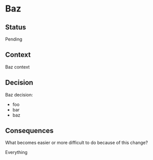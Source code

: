 # Baz

## Status

Pending

## Context

Baz context

## Decision

Baz decision:

- foo
- bar
- baz

## Consequences

What becomes easier or more difficult to do because of this change?

Everything
